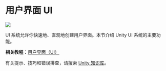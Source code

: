 <!-- # UI -->
# 用户界面 UI

![](https://docs.unity3d.com/uploads/Main/UI_Main.jpg)

<!-- The UI system allows you to create user interfaces fast and intuitively. This is an introduction to the major features of Unity’s UI system. -->

UI 系统允许你快速地、直观地创建用户界面。本节介绍 Unity UI 系统的主要功能。

<!-- **Related tutorials:** [User Interface (UI)] -->

**相关教程：**[用户界面（UI）]

[User Interface (UI)]: http://unity3d.com/learn/tutorials/topics/user-interface-ui
[用户界面（UI）]: http://unity3d.com/learn/tutorials/topics/user-interface-ui

<!-- Search the [Unity Knowledge Base] for tips, tricks and troubleshooting. -->

有关提示、技巧和错误排查，请搜索 [Unity 知识库]。

[Unity Knowledge Base]: https://support.unity3d.com/hc/en-us
[Unity 知识库]: https://support.unity3d.com/hc/en-us